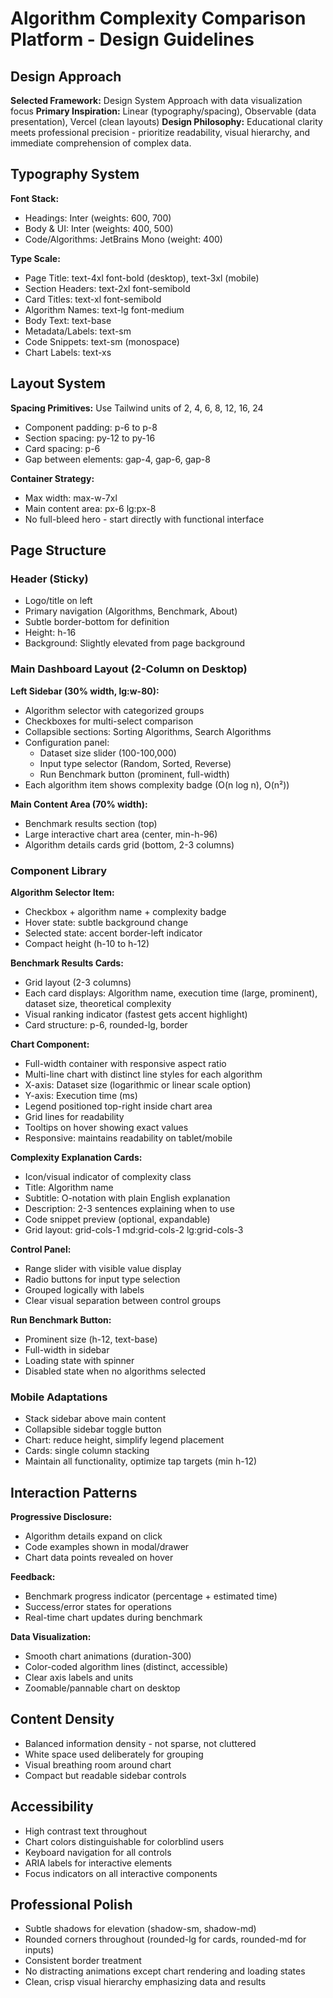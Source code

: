 # Algorithm Complexity Comparison Platform - Design Guidelines

## Design Approach

**Selected Framework:** Design System Approach with data visualization focus
**Primary Inspiration:** Linear (typography/spacing), Observable (data presentation), Vercel (clean layouts)
**Design Philosophy:** Educational clarity meets professional precision - prioritize readability, visual hierarchy, and immediate comprehension of complex data.

## Typography System

**Font Stack:**
- Headings: Inter (weights: 600, 700)
- Body & UI: Inter (weights: 400, 500)
- Code/Algorithms: JetBrains Mono (weight: 400)

**Type Scale:**
- Page Title: text-4xl font-bold (desktop), text-3xl (mobile)
- Section Headers: text-2xl font-semibold
- Card Titles: text-xl font-semibold
- Algorithm Names: text-lg font-medium
- Body Text: text-base
- Metadata/Labels: text-sm
- Code Snippets: text-sm (monospace)
- Chart Labels: text-xs

## Layout System

**Spacing Primitives:** Use Tailwind units of 2, 4, 6, 8, 12, 16, 24
- Component padding: p-6 to p-8
- Section spacing: py-12 to py-16
- Card spacing: p-6
- Gap between elements: gap-4, gap-6, gap-8

**Container Strategy:**
- Max width: max-w-7xl
- Main content area: px-6 lg:px-8
- No full-bleed hero - start directly with functional interface

## Page Structure

### Header (Sticky)
- Logo/title on left
- Primary navigation (Algorithms, Benchmark, About)
- Subtle border-bottom for definition
- Height: h-16
- Background: Slightly elevated from page background

### Main Dashboard Layout (2-Column on Desktop)

**Left Sidebar (30% width, lg:w-80):**
- Algorithm selector with categorized groups
- Checkboxes for multi-select comparison
- Collapsible sections: Sorting Algorithms, Search Algorithms
- Configuration panel:
  - Dataset size slider (100-100,000)
  - Input type selector (Random, Sorted, Reverse)
  - Run Benchmark button (prominent, full-width)
- Each algorithm item shows complexity badge (O(n log n), O(n²))

**Main Content Area (70% width):**
- Benchmark results section (top)
- Large interactive chart area (center, min-h-96)
- Algorithm details cards grid (bottom, 2-3 columns)

### Component Library

**Algorithm Selector Item:**
- Checkbox + algorithm name + complexity badge
- Hover state: subtle background change
- Selected state: accent border-left indicator
- Compact height (h-10 to h-12)

**Benchmark Results Cards:**
- Grid layout (2-3 columns)
- Each card displays: Algorithm name, execution time (large, prominent), dataset size, theoretical complexity
- Visual ranking indicator (fastest gets accent highlight)
- Card structure: p-6, rounded-lg, border

**Chart Component:**
- Full-width container with responsive aspect ratio
- Multi-line chart with distinct line styles for each algorithm
- X-axis: Dataset size (logarithmic or linear scale option)
- Y-axis: Execution time (ms)
- Legend positioned top-right inside chart area
- Grid lines for readability
- Tooltips on hover showing exact values
- Responsive: maintains readability on tablet/mobile

**Complexity Explanation Cards:**
- Icon/visual indicator of complexity class
- Title: Algorithm name
- Subtitle: O-notation with plain English explanation
- Description: 2-3 sentences explaining when to use
- Code snippet preview (optional, expandable)
- Grid layout: grid-cols-1 md:grid-cols-2 lg:grid-cols-3

**Control Panel:**
- Range slider with visible value display
- Radio buttons for input type selection
- Grouped logically with labels
- Clear visual separation between control groups

**Run Benchmark Button:**
- Prominent size (h-12, text-base)
- Full-width in sidebar
- Loading state with spinner
- Disabled state when no algorithms selected

### Mobile Adaptations
- Stack sidebar above main content
- Collapsible sidebar toggle button
- Chart: reduce height, simplify legend placement
- Cards: single column stacking
- Maintain all functionality, optimize tap targets (min h-12)

## Interaction Patterns

**Progressive Disclosure:**
- Algorithm details expand on click
- Code examples shown in modal/drawer
- Chart data points revealed on hover

**Feedback:**
- Benchmark progress indicator (percentage + estimated time)
- Success/error states for operations
- Real-time chart updates during benchmark

**Data Visualization:**
- Smooth chart animations (duration-300)
- Color-coded algorithm lines (distinct, accessible)
- Clear axis labels and units
- Zoomable/pannable chart on desktop

## Content Density

- Balanced information density - not sparse, not cluttered
- White space used deliberately for grouping
- Visual breathing room around chart
- Compact but readable sidebar controls

## Accessibility

- High contrast text throughout
- Chart colors distinguishable for colorblind users
- Keyboard navigation for all controls
- ARIA labels for interactive elements
- Focus indicators on all interactive components

## Professional Polish

- Subtle shadows for elevation (shadow-sm, shadow-md)
- Rounded corners throughout (rounded-lg for cards, rounded-md for inputs)
- Consistent border treatment
- No distracting animations except chart rendering and loading states
- Clean, crisp visual hierarchy emphasizing data and results